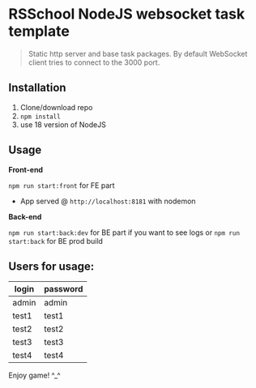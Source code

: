# RSSchool NodeJS websocket task template
> Static http server and base task packages. 
> By default WebSocket client tries to connect to the 3000 port.

## Installation
1. Clone/download repo
2. `npm install`
3. use 18 version of NodeJS

## Usage
**Front-end**

`npm run start:front` for FE part

* App served @ `http://localhost:8181` with nodemon

**Back-end**

`npm run start:back:dev` for BE part if you want to see logs
or
`npm run start:back` for BE prod build

## Users for usage:

| login       | password    |
| ----------- | ----------- |
| admin       | admin       |
| test1       | test1       |
| test2       | test2       |
| test3       | test3       |
| test4       | test4       |

Enjoy game! ^_^
